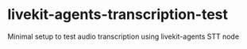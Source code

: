 # livekit-agents-transcription-test
Minimal setup to test audio transcription using livekit-agents STT node

